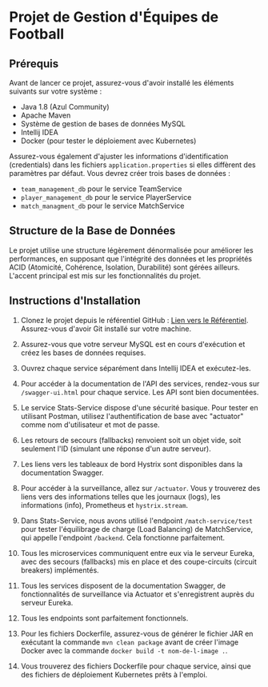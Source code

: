 # Projet de Gestion d'Équipes de Football

## Prérequis
Avant de lancer ce projet, assurez-vous d'avoir installé les éléments suivants sur votre système :
- Java 1.8 (Azul Community)
- Apache Maven
- Système de gestion de bases de données MySQL
- Intellij IDEA
- Docker (pour tester le déploiement avec Kubernetes)

Assurez-vous également d'ajuster les informations d'identification (credentials) dans les fichiers `application.properties` si elles diffèrent des paramètres par défaut. Vous devrez créer trois bases de données :
- `team_management_db` pour le service TeamService
- `player_management_db` pour le service PlayerService
- `match_managment_db` pour le service MatchService

## Structure de la Base de Données
Le projet utilise une structure légèrement dénormalisée pour améliorer les performances, en supposant que l'intégrité des données et les propriétés ACID (Atomicité, Cohérence, Isolation, Durabilité) sont gérées ailleurs. L'accent principal est mis sur les fonctionnalités du projet.

## Instructions d'Installation
1. Clonez le projet depuis le référentiel GitHub : [Lien vers le Référentiel](https://github.com/Edouard1er/football-team-management.git). Assurez-vous d'avoir Git installé sur votre machine.

2. Assurez-vous que votre serveur MySQL est en cours d'exécution et créez les bases de données requises.

3. Ouvrez chaque service séparément dans Intellij IDEA et exécutez-les.

4. Pour accéder à la documentation de l'API des services, rendez-vous sur `/swagger-ui.html` pour chaque service. Les API sont bien documentées.

5. Le service Stats-Service dispose d'une sécurité basique. Pour tester en utilisant Postman, utilisez l'authentification de base avec "actuator" comme nom d'utilisateur et mot de passe.

6. Les retours de secours (fallbacks) renvoient soit un objet vide, soit seulement l'ID (simulant une réponse d'un autre serveur).

7. Les liens vers les tableaux de bord Hystrix sont disponibles dans la documentation Swagger.

8. Pour accéder à la surveillance, allez sur `/actuator`. Vous y trouverez des liens vers des informations telles que les journaux (logs), les informations (info), Prometheus et `hystrix.stream`.

9. Dans Stats-Service, nous avons utilisé l'endpoint `/match-service/test` pour tester l'équilibrage de charge (Load Balancing) de MatchService, qui appelle l'endpoint `/backend`. Cela fonctionne parfaitement.

10. Tous les microservices communiquent entre eux via le serveur Eureka, avec des secours (fallbacks) mis en place et des coupe-circuits (circuit breakers) implémentés.

11. Tous les services disposent de la documentation Swagger, de fonctionnalités de surveillance via Actuator et s'enregistrent auprès du serveur Eureka.

12. Tous les endpoints sont parfaitement fonctionnels.

13. Pour les fichiers Dockerfile, assurez-vous de générer le fichier JAR en exécutant la commande `mvn clean package` avant de créer l'image Docker avec la commande `docker build -t nom-de-l-image .`.

14. Vous trouverez des fichiers Dockerfile pour chaque service, ainsi que des fichiers de déploiement Kubernetes prêts à l'emploi.

